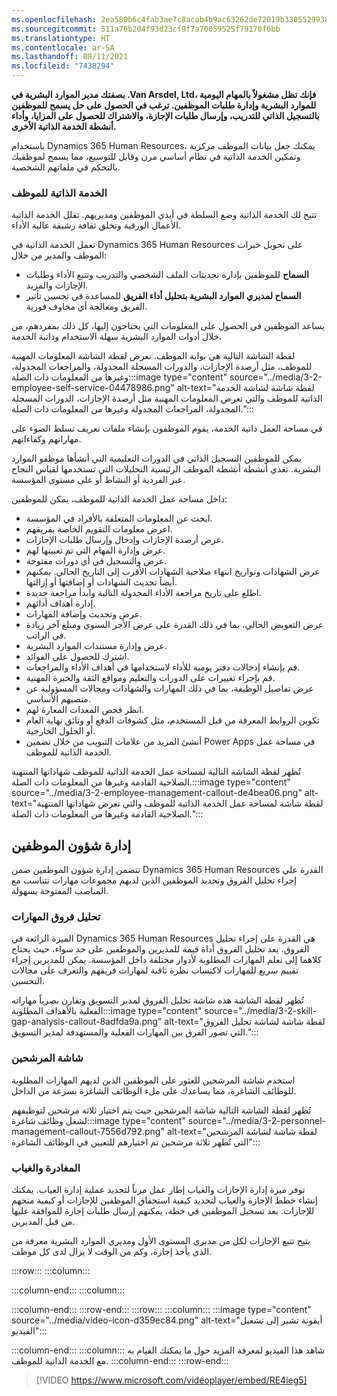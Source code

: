 ```yaml
---
ms.openlocfilehash: 2ea580b6c4fab3ae7c8acab4b9ac63262de72019b330552993851e8a0491314c
ms.sourcegitcommit: 511a76b204f93d23cf9f7a70059525f79170f6bb
ms.translationtype: HT
ms.contentlocale: ar-SA
ms.lasthandoff: 08/11/2021
ms.locfileid: "7438294"
---
```

**بصفتك مدير الموارد البشرية في .Van Arsdel, Ltd، فإنك تظل مشغولاً بالمهام اليومية للموارد البشرية وإدارة طلبات الموظفين. ترغب في الحصول على حل يسمح للموظفين بالتسجيل الذاتي للتدريب، وإرسال طلبات الإجازة، والاشتراك للحصول على المزايا، وأداء أنشطة الخدمة الذاتية الأخرى.**

باستخدام Dynamics 365 Human Resources، يمكنك جعل بيانات الموظف مركزية وتمكين الخدمة الذاتية في نظام أساسي مرن وقابل للتوسيع، مما يسمح لموظفيك بالتحكم في ملفاتهم الشخصية.

### <a name="employee-self-service"></a>الخدمة الذاتية للموظف

تتيح لك الخدمة الذاتية وضع السلطة في أيدي الموظفين ومديريهم. تقلل الخدمة الذاتية الأعمال الورقية وتخلق ثقافة رشيقة عالية الأداء.

تعمل الخدمة الذاتية في Dynamics 365 Human Resources على تحويل خبرات الموظف والمدير من خلال:

 -  **السماح** للموظفين بإدارة تحديثات الملف الشخصي والتدريب وتتبع الأداء وطلبات الإجازات والمزيد.
 -  **السماح لمديري الموارد البشرية بتحليل أداء الفريق** للمساعدة في تحسين تأثير الفريق ومعالجة أي مخاوف فورية.

يساعد الموظفين في الحصول على المعلومات التي يحتاجون إليها، كل ذلك بمفردهم، من خلال أدوات الموارد البشرية سهلة الاستخدام وذاتية الخدمة.

لقطة الشاشة التالية هي بوابة الموظف. تعرض لقطة الشاشة المعلومات المهنية للموظف، مثل أرصدة الإجازات، والدورات المسجلة المجدولة، والمراجعات المجدولة، وغيرها من المعلومات ذات الصلة:::image type="content" source="../media/3-2-employee-self-service-04478986.png" alt-text="لقطة شاشة لشاشة الخدمة الذاتية للموظف والتي تعرض المعلومات المهنية مثل أرصدة الإجازات، الدورات المسجلة المجدولة، المراجعات المجدولة وغيرها من المعلومات ذات الصلة.":::


في مساحة العمل ذاتية الخدمة، يقوم الموظفون بإنشاء ملفات تعريف تسلط الضوء على مهاراتهم وكفاءاتهم.

يمكن للموظفين التسجيل الذاتي في الدورات التعليمية التي أنشأها موظفو الموارد البشرية. تغذي أنشطة أنشطة الموظف الرئيسية التحليلات التي تستخدمها لقياس النجاح عبر الفردية أو النشاط أو على مستوى المؤسسة.

داخل مساحة عمل الخدمة الذاتية للموظف، يمكن للموظفين:

 -  ابحث عن المعلومات المتعلقة بالأفراد في المؤسسة.
 -  اعرض معلومات التقويم الخاصة بفريقهم.
 -  عرض أرصدة الإجازات وإدخال وإرسال طلبات الإجازات.
 -  عرض وإدارة المهام التي تم تعيينها لهم.
 -  عرض والتسجيل في أي دورات مفتوحة.
 -  عرض الشهادات وتواريخ انتهاء صلاحية الشهادات الأقرب إلى التاريخ الحالي. يمكنهم أيضاً تحديث الشهادات أو إضافتها أو إزالتها.
 -  اطلع على تاريخ مراجعة الأداء المجدولة التالية وابدأ مراجعة جديدة.
 -  إدارة أهداف أدائهم.
 -  عرض وتحديث وإضافة المهارات.
 -  عرض التعويض الحالي، بما في ذلك القدرة على عرض الأجر السنوي ومبلغ آخر زيادة في الراتب.
 -  عرض وإدارة مستندات الموارد البشرية.
 -  اشترك للحصول على الفوائد.
 -  قم بإنشاء إدخالات دفتر يومية للأداء لاستخدامها في أهداف الأداء والمراجعات.
 -  قم بإجراء تغييرات على الدورات والتعليم ومواقع الثقة والخبرة المهنية.
 -  عرض تفاصيل الوظيفة، بما في ذلك المهارات والشهادات ومجالات المسؤولية عن منصبهم الأساسي.
 -  انظر فحص المعدات المعارة لهم.
 -  تكوين الروابط المعرفة من قبل المستخدم، مثل كشوفات الدفع أو وثائق نهاية العام أو الحلول الخارجية.
 -  أنشئ المزيد من علامات التبويب من خلال تضمين Power Apps في مساحة عمل الخدمة الذاتية للموظف.

تُظهر لقطة الشاشة التالية لمساحة عمل الخدمة الذاتية للموظف شهاداتها المنتهية الصلاحية القادمة وغيرها من المعلومات ذات الصلة.:::image type="content" source="../media/3-2-employee-management-callout-de4bea06.png" alt-text="لقطة شاشة لمساحة عمل الخدمة الذاتية للموظف والتي تعرض شهاداتها المنتهية الصلاحية القادمة وغيرها من المعلومات ذات الصلة.":::


## <a name="personnel-management"></a>إدارة شؤون الموظفين

تتضمن إدارة شؤون الموظفين ضمن Dynamics 365 Human Resources القدرة على إجراء تحليل الفروق وتحديد الموظفين الذين لديهم مجموعات مهارات تتناسب مع المناصب المفتوحة بسهولة.

### <a name="skill-gap-analysis"></a>تحليل فروق المهارات

الميزة الرائعة في Dynamics 365 Human Resources هي القدرة على إجراء تحليل الفروق. يعد تحليل الفروق أداة قيمة للمديرين والموظفين على حد سواء، حيث يحتاج كلاهما إلى تعلم المهارات المطلوبة لأدوار مختلفة داخل المؤسسة. يمكن للمديرين إجراء تقييم سريع للمهارات لاكتساب نظرة ثاقبة لمهارات فريقهم والتعرف على مجالات التحسين.

تُظهر لقطة الشاشة هذه شاشة تحليل الفروق لمدير التسويق وتقارن بصرياً مهاراته الفعلية بالأهداف المطلوبة:::image type="content" source="../media/3-2-skill-gap-analysis-callout-8adfda9a.png" alt-text="لقطة شاشة لشاشة تحليل الفروق التي تصور الفرق بين المهارات الفعلية والمستهدفة لمدير التسويق.":::


### <a name="candidates-screen"></a>شاشة المرشحين

استخدم شاشة المرشحين للعثور على الموظفين الذين لديهم المهارات المطلوبة للوظائف الشاغرة، مما يساعدك على ملء الوظائف الشاغرة بسرعة من الداخل.

تُظهر لقطة الشاشة التالية شاشة المرشحين حيث يتم اختيار ثلاثة مرشحين لتوظيفهم لشغل وظائف شاغرة:::image type="content" source="../media/3-2-personnel-management-callout-7556d792.png" alt-text="لقطة شاشة لشاشة المرشحين التي تُظهر ثلاثة مرشحين تم اختيارهم للتعيين في الوظائف الشاغرة":::


### <a name="leave-and-absence"></a>المغادرة والغياب

توفر ميزة إدارة الإجازات والغياب إطار عمل مرناً لتحديد عملية إدارة الغياب. يمكنك إنشاء خطط الإجازة والغياب لتحديد كيفية استحقاق الموظفين للإجازات أو كيفية منحهم للإجازات. بعد تسجيل الموظفين في خطة، يمكنهم إرسال طلبات إجازة للموافقة عليها من قبل المديرين.

يتيح تتبع الإجازات لكل من مديري المستوى الأول ومديري الموارد البشرية معرفة من الذي يأخذ إجازة، وكم من الوقت لا يزال لدى كل موظف.

:::row:::
  :::column:::
    
  :::column-end:::
  :::column:::
    
  :::column-end:::
:::row-end:::
:::row:::
  :::column:::
    :::image type="content" source="../media/video-icon-d359ec84.png" alt-text="أيقونة تشير إلى تشغيل الفيديو":::

  :::column-end:::
  :::column:::
    شاهد هذا الفيديو لمعرفة المزيد حول ما يمكنك القيام به مع الخدمة الذاتية للموظف.
  :::column-end:::
:::row-end:::


> [!VIDEO https://www.microsoft.com/videoplayer/embed/RE4ieg5]
